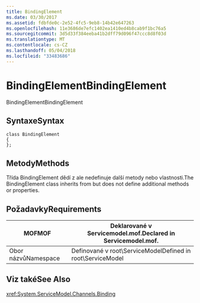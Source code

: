```yaml
---
title: BindingElement
ms.date: 03/30/2017
ms.assetid: fdbfde0c-2e52-4fc5-9eb8-14b42e647263
ms.openlocfilehash: 11e3686de7efc1402ea1410ed4b8cab9f1bc76a5
ms.sourcegitcommit: 3d5d33f384eeba41b2dff79d096f47ccc8d8f03d
ms.translationtype: MT
ms.contentlocale: cs-CZ
ms.lasthandoff: 05/04/2018
ms.locfileid: "33483686"
---
```

# <a name="bindingelement"></a><span data-ttu-id="c89dc-102">BindingElement</span><span class="sxs-lookup"><span data-stu-id="c89dc-102">BindingElement</span></span>
<span data-ttu-id="c89dc-103">BindingElement</span><span class="sxs-lookup"><span data-stu-id="c89dc-103">BindingElement</span></span>  
  
## <a name="syntax"></a><span data-ttu-id="c89dc-104">Syntaxe</span><span class="sxs-lookup"><span data-stu-id="c89dc-104">Syntax</span></span>  
  
```  
class BindingElement  
{  
};  
```  
  
## <a name="methods"></a><span data-ttu-id="c89dc-105">Metody</span><span class="sxs-lookup"><span data-stu-id="c89dc-105">Methods</span></span>  
 <span data-ttu-id="c89dc-106">Třída BindingElement dědí z ale nedefinuje další metody nebo vlastnosti.</span><span class="sxs-lookup"><span data-stu-id="c89dc-106">The BindingElement class inherits from but does not define additional methods or properties.</span></span>  
  
## <a name="requirements"></a><span data-ttu-id="c89dc-107">Požadavky</span><span class="sxs-lookup"><span data-stu-id="c89dc-107">Requirements</span></span>  
  
|<span data-ttu-id="c89dc-108">MOF</span><span class="sxs-lookup"><span data-stu-id="c89dc-108">MOF</span></span>|<span data-ttu-id="c89dc-109">Deklarované v Servicemodel.mof.</span><span class="sxs-lookup"><span data-stu-id="c89dc-109">Declared in Servicemodel.mof.</span></span>|  
|---------|-----------------------------------|  
|<span data-ttu-id="c89dc-110">Obor názvů</span><span class="sxs-lookup"><span data-stu-id="c89dc-110">Namespace</span></span>|<span data-ttu-id="c89dc-111">Definované v root\ServiceModel</span><span class="sxs-lookup"><span data-stu-id="c89dc-111">Defined in root\ServiceModel</span></span>|  
  
## <a name="see-also"></a><span data-ttu-id="c89dc-112">Viz také</span><span class="sxs-lookup"><span data-stu-id="c89dc-112">See Also</span></span>  
 <xref:System.ServiceModel.Channels.Binding>
